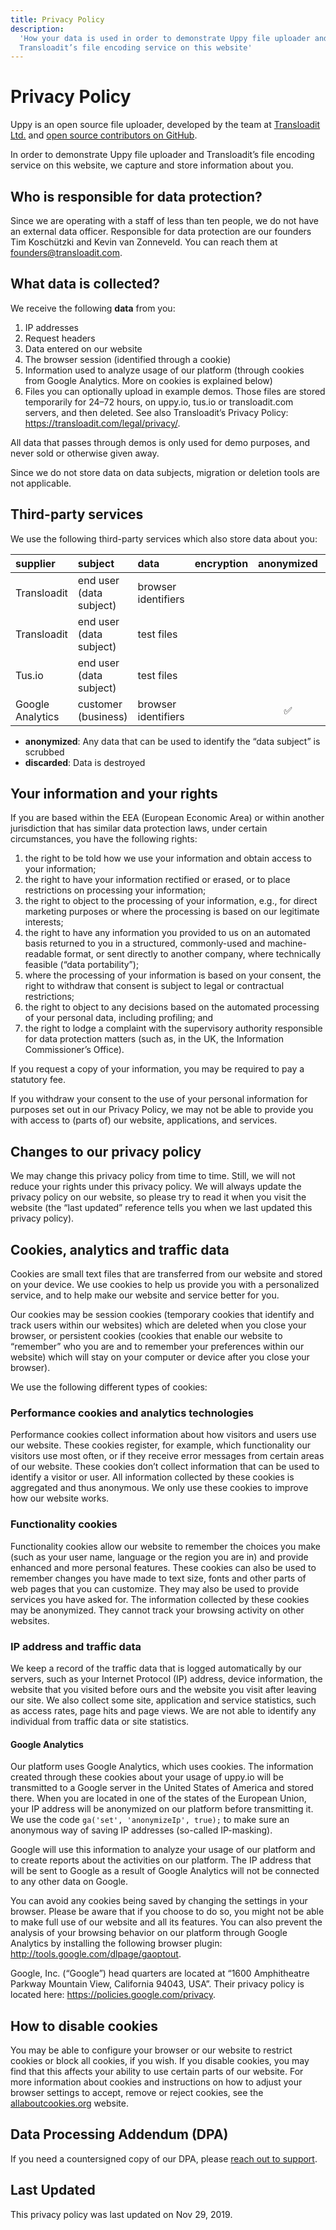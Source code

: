```yaml
---
title: Privacy Policy
description:
  'How your data is used in order to demonstrate Uppy file uploader and
  Transloadit’s file encoding service on this website'
---
```


<!--retext-simplify disable-->

# Privacy Policy

Uppy is an open source file uploader, developed by the team at
[Transloadit Ltd.](https://transloadit.com) and
[open source contributors on GitHub](https://github.com/transloadit/uppy/graphs/contributors).

In order to demonstrate Uppy file uploader and Transloadit’s file encoding
service on this website, we capture and store information about you.

## Who is responsible for data protection?

Since we are operating with a staff of less than ten people, we do not have an
external data officer. Responsible for data protection are our founders Tim
Koschützki and Kevin van Zonneveld. You can reach them at
<a href="mailto:founders@transloadit.com">founders@transloadit.com</a>.

## What data is collected?

We receive the following **data** from you:

1. IP addresses
2. Request headers
3. Data entered on our website
4. The browser session (identified through a cookie)
5. Information used to analyze usage of our platform (through cookies from
   Google Analytics. More on cookies is explained below)
6. Files you can optionally upload in example demos. Those files are stored
   temporarily for 24–72 hours, on uppy.io, tus.io or transloadit.com servers,
   and then deleted. See also Transloadit’s Privacy Policy:
   <https://transloadit.com/legal/privacy/>.

All data that passes through demos is only used for demo purposes, and never
sold or otherwise given away.

Since we do not store data on data subjects, migration or deletion tools are not
applicable.

## Third-party services

We use the following third-party services which also store data about you:

<div class="table-responsive">

| supplier         | subject                 | data                | encryption | anonymized | discarded |
| :--------------- | :---------------------- | :------------------ | :--------: | :--------: | :-------: |
| Transloadit      | end user (data subject) | browser identifiers |            |            | instantly |
| Transloadit      | end user (data subject) | test files          |            |            |  in 24h   |
| Tus.io           | end user (data subject) | test files          |            |            |  in 72h   |
| Google Analytics | customer (business)     | browser identifiers |            |     ✅     |           |

</div>

- **anonymized**: Any data that can be used to identify the “data subject” is
  scrubbed
- **discarded**: Data is destroyed

## Your information and your rights

If you are based within the EEA (European Economic Area) or within another
jurisdiction that has similar data protection laws, under certain circumstances,
you have the following rights:

1. the right to be told how we use your information and obtain access to your
   information;
2. the right to have your information rectified or erased, or to place
   restrictions on processing your information;
3. the right to object to the processing of your information, e.g., for direct
   marketing purposes or where the processing is based on our legitimate
   interests;
4. the right to have any information you provided to us on an automated basis
   returned to you in a structured, commonly-used and machine-readable format,
   or sent directly to another company, where technically feasible (“data
   portability”);
5. where the processing of your information is based on your consent, the right
   to withdraw that consent is subject to legal or contractual restrictions;
6. the right to object to any decisions based on the automated processing of
   your personal data, including profiling; and
7. the right to lodge a complaint with the supervisory authority responsible for
   data protection matters (such as, in the UK, the Information Commissioner’s
   Office).

If you request a copy of your information, you may be required to pay a
statutory fee.

If you withdraw your consent to the use of your personal information for
purposes set out in our Privacy Policy, we may not be able to provide you with
access to (parts of) our website, applications, and services.

## Changes to our privacy policy

We may change this privacy policy from time to time. Still, we will not reduce
your rights under this privacy policy. We will always update the privacy policy
on our website, so please try to read it when you visit the website (the “last
updated” reference tells you when we last updated this privacy policy).

## Cookies, analytics and traffic data

Cookies are small text files that are transferred from our website and stored on
your device. We use cookies to help us provide you with a personalized service,
and to help make our website and service better for you.

Our cookies may be session cookies (temporary cookies that identify and track
users within our websites) which are deleted when you close your browser, or
persistent cookies (cookies that enable our website to “remember” who you are
and to remember your preferences within our website) which will stay on your
computer or device after you close your browser).

We use the following different types of cookies:

### Performance cookies and analytics technologies

Performance cookies collect information about how visitors and users use our
website. These cookies register, for example, which functionality our visitors
use most often, or if they receive error messages from certain areas of our
website. These cookies don’t collect information that can be used to identify a
visitor or user. All information collected by these cookies is aggregated and
thus anonymous. We only use these cookies to improve how our website works.

### Functionality cookies

Functionality cookies allow our website to remember the choices you make (such
as your user name, language or the region you are in) and provide enhanced and
more personal features. These cookies can also be used to remember changes you
have made to text size, fonts and other parts of web pages that you can
customize. They may also be used to provide services you have asked for. The
information collected by these cookies may be anonymized. They cannot track your
browsing activity on other websites.

### IP address and traffic data

We keep a record of the traffic data that is logged automatically by our
servers, such as your Internet Protocol (IP) address, device information, the
website that you visited before ours and the website you visit after leaving our
site. We also collect some site, application and service statistics, such as
access rates, page hits and page views. We are not able to identify any
individual from traffic data or site statistics.

#### Google Analytics

Our platform uses Google Analytics, which uses cookies. The information created
through these cookies about your usage of uppy.io will be transmitted to a
Google server in the United States of America and stored there. When you are
located in one of the states of the European Union, your IP address will be
anonymized on our platform before transmitting it. We use the code
`ga('set', 'anonymizeIp', true);` to make sure an anonymous way of saving IP
addresses (so-called IP-masking).

Google will use this information to analyze your usage of our platform and to
create reports about the activities on our platform. The IP address that will be
sent to Google as a result of Google Analytics will not be connected to any
other data on Google.

You can avoid any cookies being saved by changing the settings in your browser.
Please be aware that if you choose to do so, you might not be able to make full
use of our website and all its features. You can also prevent the analysis of
your browsing behavior on our platform through Google Analytics by installing
the following browser plugin: <http://tools.google.com/dlpage/gaoptout>.

Google, Inc. (“Google”) head quarters are located at “1600 Amphitheatre Parkway
Mountain View, California 94043, USA”. Their privacy policy is located here:
<https://policies.google.com/privacy>.

## How to disable cookies

You may be able to configure your browser or our website to restrict cookies or
block all cookies, if you wish. If you disable cookies, you may find that this
affects your ability to use certain parts of our website. For more information
about cookies and instructions on how to adjust your browser settings to accept,
remove or reject cookies, see the
[allaboutcookies.org](http://allaboutcookies.org) website.

## Data Processing Addendum (DPA)

If you need a countersigned copy of our DPA, please
<a href="mailto:hello@transloadit.com?subject=I+request+a+countersigned+copy+of+your+DPA" onclick="Intercom('showNewMessage', 'Hi, I\'d like to request a countersigned copy of your DPA'); return false;">reach
out to support</a>.

## Last Updated

This privacy policy was last updated on Nov 29, 2019.
